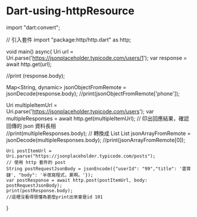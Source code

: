 # Dart-using-httpResource
import "dart:convert";

// 引入套件
import "package:http/http.dart" as http;

void main() async{
  Uri url = Uri.parse('https://jsonplaceholder.typicode.com/users/1');
  var response = await http.get(url);
  
  //print (response.body);
  
  Map<String, dynamic> jsonObjectFromRemote = jsonDecode(response.body);
  //print(jsonObjectFromRemote['phone']);
  
   Uri multipleItemUrl = Uri.parse('https://jsonplaceholder.typicode.com/users');
   var multipleResponses = await http.get(multipleItemUrl);
   // 印出回應結果，確認回傳的 json 資料長相   
   //print(multipleResponses.body);
   // 轉換成 List
   List<dynamic> jsonArrayFromRemote = jsonDecode(multipleResponses.body);
   //print(jsonArrayFromRemote[0]);
  
    Uri postItemUrl = Uri.parse("https://jsonplaceholder.typicode.com/posts");
    // 使用 http 套件的 post 
    String postRequestJsonBody = jsonEncode({"userId": "99","title": '雲育鏈', "body": '半夜寫程式，累啊。'});
    var postResponse = await http.post(postItemUrl, body: postRequestJsonBody);
    print(postResponse.body);
    //這裡沒看得很懂為甚麼print出來會是id 101
  
}
